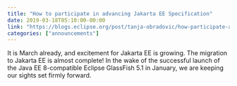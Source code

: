 ```yaml
---
title: "How to participate in advancing Jakarta EE Specification"
date: 2019-03-18T05:10:00-00:00
link: "https://blogs.eclipse.org/post/tanja-obradovic/how-participate-advancing-jakarta-ee-specification"
categories: ["announcements"]
---
```


It is March already, and excitement for Jakarta EE is growing. The migration to Jakarta EE is almost complete! In the wake of the successful launch of the Java EE 8-compatible Eclipse GlassFish 5.1 in January, we are keeping our sights set firmly forward.